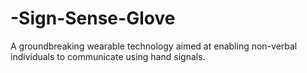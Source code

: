 # -Sign-Sense-Glove
A groundbreaking wearable technology aimed at enabling non-verbal individuals to communicate using hand signals.
